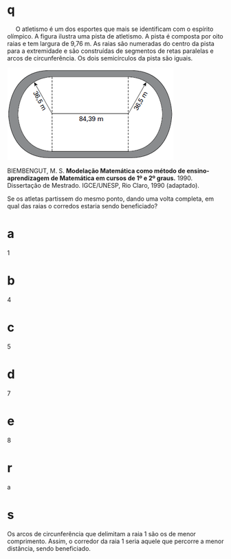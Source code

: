 # q
     O atletismo é um dos esportes que mais se identificam com o espírito olímpico. A figura ilustra uma pista de atletismo. A pista é composta por oito raias e tem largura de 9,76 m. As raias são numeradas do centro da pista para a extremidade e são construídas de segmentos de retas paralelas e arcos de circunferência. Os dois semicírculos da pista são iguais.

![](b5923954-7501-74b6-1ae6-67201377c2e5.png)

BIEMBENGUT, M. S. **Modelação Matemática como método de ensino-aprendizagem de Matemática em cursos de 1º e 2º graus.** 1990. Dissertação de Mestrado. IGCE/UNESP, Rio Claro, 1990 (adaptado).

Se os atletas partissem do mesmo ponto, dando uma volta completa, em qual das raias o corredos estaria sendo beneficiado?

# a
1

# b
4

# c
5

# d
7

# e
8

# r
a

# s
Os arcos de circunferência que delimitam a raia 1 são os de menor comprimento. Assim, o corredor da raia 1 seria aquele que percorre a menor distância, sendo beneficiado.
